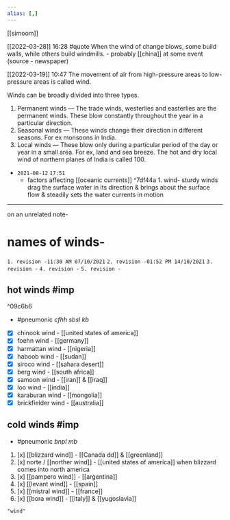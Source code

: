 ```yaml
---
alias: [,]
---
```

[[simoom]]

[[2022-03-28]] 16:28
#quote  When the wind of change blows, some build walls, while others build windmills. - probably [[china]] at some event (source - newspaper)

[[2022-03-19]] 10:47
The movement of air from high-pressure areas to low-pressure areas is called wind.

Winds can be broadly divided into three types.
1. Permanent winds — The trade winds, westerlies and easterlies are the permanent winds. These blow constantly throughout the year in a particular direction.
2. Seasonal winds — These winds change their direction in different seasons. For ex monsoons in India.
3. Local winds — These blow only during a particular period of the day or year in a small area.
For ex, land and sea breeze.
The hot and dry local wind of northern planes of India is called 100.

- `2021-08-12`  `17:51`
	- factors affecting [[oceanic currents]] ^7df44a
			1. wind- sturdy winds drag the surface water in its direction & brings about the surface flow & steadily sets the water currents in motion

***********************************************************************************************
on an unrelated note-
# names of winds-
`1. revision -11:30 AM 07/10/2021`
`2. revision -01:52 PM 14/10/2021`
`3. revision -`
`4. revision -`
`5. revision -`
	
## hot winds #imp 

^09c6b6

-  #pneumonic _cfhh sbsl kb_
- [x] chinook wind - [[united states of america]]
- [x] foehn wind - [[germany]]
- [x] harmattan wind - [[nigeria]]
- [x] haboob wind - [[sudan]]
- [x] siroco wind - [[sahara desert]]
- [x] berg wind - [[south africa]]
- [x] samoon wind - [[iran]] & [[iraq]]
- [x] loo wind - [[india]]
- [x] karaburan wind - [[mongolia]]
- [x] brickfielder wind - [[australia]]

## cold winds #imp 
-  #pneumonic _bnpl mb_
1. [x] [[blizzard wind]] - [[Canada dd]] & [[greenland]]
2. [x] norte / [[norther wind]] - [[united states of america]] when blizzard comes into north america
3. [x] [[pampero wind]] - [[argentina]]
4. [x] [[levant wind]] - [[spain]]
5. [x] [[mistral wind]] - [[france]]
6. [x] [[bora wind]] - [[italy]] & [[yugoslavia]]

```query
"wind"
```